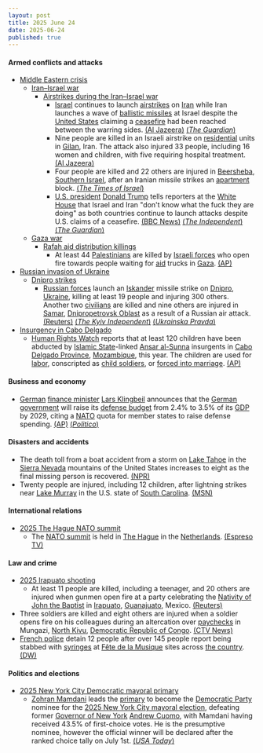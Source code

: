```yaml
---
layout: post
title: 2025 June 24
date: 2025-06-24
published: true
---
```



#### Armed conflicts and attacks

* [Middle Eastern crisis](https://en.wikipedia.org/wiki/Middle_Eastern_crisis_%282023-present%29 "Middle Eastern crisis (2023-present)")
  * [Iran–Israel war](https://en.wikipedia.org/wiki/Iran%E2%80%93Israel_war "Iran–Israel war")
    * [Airstrikes during the Iran–Israel war](https://en.wikipedia.org/wiki/List_of_attacks_during_the_Iran%E2%80%93Israel_war#Operation_Rising_Lion "List of attacks during the Iran–Israel war")
      * [Israel](https://en.wikipedia.org/wiki/Israel "Israel") continues to launch [airstrikes](https://en.wikipedia.org/wiki/Airstrike "Airstrike") on [Iran](https://en.wikipedia.org/wiki/Iran "Iran") while Iran launches a wave of [ballistic missiles](https://en.wikipedia.org/wiki/Ballistic_missile "Ballistic missile") at Israel despite the [United States](https://en.wikipedia.org/wiki/United_States "United States") claiming a [ceasefire](https://en.wikipedia.org/wiki/2025_Iran%E2%80%93Israel_war_ceasefire "2025 Iran–Israel war ceasefire") had been reached between the warring sides. [(Al Jazeera)](https://aje.io/7jaly7) [(*The Guardian*)](https://www.theguardian.com/world/live/2025/jun/24/israel-iran-war-live-updates-trump-declares-ceasefire-tehran-attack-us-base-qatar?CMP=share_btn_url&page=with%3Ablock-685a08ba8f087a952d11a347#block-685a08ba8f087a952d11a347)
      * Nine people are killed in an Israeli airstrike on [residential](https://en.wikipedia.org/wiki/Residential "Residential") units in [Gilan](https://en.wikipedia.org/wiki/Gilan "Gilan"), Iran. The attack also injured 33 people, including 16 women and children, with five requiring hospital treatment. [(Al Jazeera)](https://aje.io/7jaly7?update=3796482)
      * Four people are killed and 22 others are injured in [Beersheba](https://en.wikipedia.org/wiki/Beersheba "Beersheba"), [Southern Israel](https://en.wikipedia.org/wiki/Southern_District_%28Israel%29 "Southern District (Israel)"), after an Iranian missile strikes an [apartment](https://en.wikipedia.org/wiki/Apartment "Apartment") block. [(*The Times of Israel*)](https://www.timesofisrael.com/4-killed-in-beersheba-as-iran-fires-multiple-missile-salvos-just-before-ceasefire/)
      * [U.S. president](https://en.wikipedia.org/wiki/President_of_the_United_States "President of the United States") [Donald Trump](https://en.wikipedia.org/wiki/Donald_Trump "Donald Trump") tells reporters at the [White House](https://en.wikipedia.org/wiki/White_House "White House") that Israel and Iran "don't know what the fuck they are doing" as both countries continue to launch attacks despite U.S. claims of a ceasefire. [(BBC News)](https://www.bbc.co.uk/news/live/cn7ze4vmk2pt) [(*The Independent*)](https://www.independent.co.uk/news/world/americas/us-politics/trump-iran-israel-what-theyre-doing-b2775841.html) [(*The Guardian*)](https://www.theguardian.com/us-news/2025/jun/24/trump-israel-iran-ceasefire-netanyahu)
  * [Gaza war](https://en.wikipedia.org/wiki/Gaza_war "Gaza war")
    * [Rafah aid distribution killings](https://en.wikipedia.org/wiki/Rafah_aid_distribution_killings "Rafah aid distribution killings")
      * At least 44 [Palestinians](https://en.wikipedia.org/wiki/Palestinians "Palestinians") are killed by [Israeli forces](https://en.wikipedia.org/wiki/Israeli_defence_forces "Israeli defence forces") who open fire towards people waiting for [aid](https://en.wikipedia.org/wiki/Humanitarian_aid "Humanitarian aid") trucks in [Gaza](https://en.wikipedia.org/wiki/Gaza_Strip "Gaza Strip"). [(AP)](https://apnews.com/article/israel-palestinians-hamas-war-06-24-2025-dbbdba6c1986376e6e09900650814412)
* [Russian invasion of Ukraine](https://en.wikipedia.org/wiki/Russian_invasion_of_Ukraine "Russian invasion of Ukraine")
  * [Dnipro strikes](https://en.wikipedia.org/wiki/Dnipro_strikes_%282022%E2%80%93present%29 "Dnipro strikes (2022–present)")
    * [Russian forces](https://en.wikipedia.org/wiki/Russian_Armed_Forces "Russian Armed Forces") launch an [Iskander](https://en.wikipedia.org/wiki/9K720_Iskander "9K720 Iskander") missile strike on [Dnipro](https://en.wikipedia.org/wiki/Dnipro "Dnipro"), [Ukraine](https://en.wikipedia.org/wiki/Ukraine "Ukraine"), killing at least 19 people and injuring 300 others. Another two [civilians](https://en.wikipedia.org/wiki/Civilian "Civilian") are killed and nine others are injured in [Samar](https://en.wikipedia.org/wiki/Samar%2C_Ukraine "Samar, Ukraine"), [Dnipropetrovsk Oblast](https://en.wikipedia.org/wiki/Dnipropetrovsk_Oblast "Dnipropetrovsk Oblast") as a result of a Russian air attack. [(Reuters)](https://www.reuters.com/world/europe/russian-missile-attack-kills-nine-damages-passenger-train-southeast-ukraine-2025-06-24/) [(*The Kyiv Independent*)](https://kyivindependent.com/russia-strikes-dnipro-with-ballistic-missiles-hits-civilian-train06-2025/) [(*Ukrainska Pravda*)](https://www.pravda.com.ua/eng/news/2025/06/24/7518465/)
* [Insurgency in Cabo Delgado](https://en.wikipedia.org/wiki/Insurgency_in_Cabo_Delgado "Insurgency in Cabo Delgado")
  * [Human Rights Watch](https://en.wikipedia.org/wiki/Human_Rights_Watch "Human Rights Watch") reports that at least 120 children have been abducted by [Islamic State](https://en.wikipedia.org/wiki/Islamic_State "Islamic State")-linked [Ansar al-Sunna](https://en.wikipedia.org/wiki/Al-Shabaab_%28Mozambique%29 "Al-Shabaab (Mozambique)") insurgents in [Cabo Delgado Province](https://en.wikipedia.org/wiki/Cabo_Delgado_Province "Cabo Delgado Province"), [Mozambique](https://en.wikipedia.org/wiki/Mozambique "Mozambique"), this year. The children are used for [labor](https://en.wikipedia.org/wiki/Child_labor "Child labor"), conscripted as [child soldiers](https://en.wikipedia.org/wiki/Child_soldier "Child soldier"), or [forced into marriage](https://en.wikipedia.org/wiki/Child_marriage "Child marriage"). [(AP)](https://apnews.com/article/mozambique-shabab-insurgents-child-kidnap-ebb0df840676355f7e261d132ec49d91)

#### Business and economy

* [German](https://en.wikipedia.org/wiki/Germany "Germany") [finance minister](https://en.wikipedia.org/wiki/Federal_Ministry_of_Finance_%28Germany%29 "Federal Ministry of Finance (Germany)") [Lars Klingbeil](https://en.wikipedia.org/wiki/Lars_Klingbeil "Lars Klingbeil") announces that the [German government](https://en.wikipedia.org/wiki/German_government "German government") will raise its [defense budget](https://en.wikipedia.org/wiki/Defense_budget "Defense budget") from 2.4% to 3.5% of its [GDP](https://en.wikipedia.org/wiki/GDP "GDP") by 2029, citing a [NATO](https://en.wikipedia.org/wiki/NATO "NATO") quota for member states to raise defense spending. [(AP)](https://apnews.com/article/germany-defense-spending-budget-nato-169e869922af3d349329ac1a921e634d) [(*Politico*)](https://www.politico.eu/article/friedrich-merz-germany-major-nato-defense-boost-donald-trump-us-eu-military-budget-ukraine-russia/)

#### Disasters and accidents

* The death toll from a boat accident from a storm on [Lake Tahoe](https://en.wikipedia.org/wiki/Lake_Tahoe "Lake Tahoe") in the [Sierra Nevada](https://en.wikipedia.org/wiki/Sierra_Nevada "Sierra Nevada") mountains of the United States increases to eight as the final missing person is recovered. [(NPR)](https://www.npr.org/2025/06/24/nx-s1-5442739/last-body-found-boat-capsizes-lake-tahoe-storm-death-toll-8)
* Twenty people are injured, including 12 children, after lightning strikes near [Lake Murray](https://en.wikipedia.org/wiki/Lake_Murray_%28South_Carolina%29 "Lake Murray (South Carolina)") in the U.S. state of [South Carolina](https://en.wikipedia.org/wiki/South_Carolina "South Carolina"). [(MSN)](https://www.msn.com/en-us/news/us/20-injured-in-lightning-strike-at-south-carolina-beach/ar-AA1Hm52u?ocid=BingNewsSerp)

#### International relations

* [2025 The Hague NATO summit](https://en.wikipedia.org/wiki/2025_The_Hague_NATO_summit "2025 The Hague NATO summit")
  * The [NATO summit](https://en.wikipedia.org/wiki/NATO_summit "NATO summit") is held in [The Hague](https://en.wikipedia.org/wiki/The_Hague "The Hague") in the [Netherlands](https://en.wikipedia.org/wiki/Netherlands "Netherlands"). [(Espreso TV)](https://global.espreso.tv/russia-ukraine-war-nato-leaders-summit-starts-in-hague)

#### Law and crime

* [2025 Irapuato shooting](https://en.wikipedia.org/wiki/2025_Irapuato_shooting "2025 Irapuato shooting")
  * At least 11 people are killed, including a teenager, and 20 others are injured when gunmen open fire at a party celebrating the [Nativity of John the Baptist](https://en.wikipedia.org/wiki/Nativity_of_John_the_Baptist "Nativity of John the Baptist") in [Irapuato](https://en.wikipedia.org/wiki/Irapuato "Irapuato"), [Guanajuato](https://en.wikipedia.org/wiki/Guanajuato "Guanajuato"), Mexico. [(Reuters)](https://www.reuters.com/business/aerospace-defense/least-10-killed-home-shooting-central-mexico-2025-06-25/)
* Three soldiers are killed and eight others are injured when a soldier opens fire on his colleagues during an altercation over [paychecks](https://en.wikipedia.org/wiki/Paycheck "Paycheck") in Mungazi, [North Kivu](https://en.wikipedia.org/wiki/North_Kivu "North Kivu"), [Democratic Republic of Congo](https://en.wikipedia.org/wiki/Democratic_Republic_of_Congo "Democratic Republic of Congo"). [(CTV News)](https://www.ctvnews.ca/world/article/congolese-soldier-kills-3-colleagues-during-altercation-in-the-conflict-hit-east/)
* [French police](https://en.wikipedia.org/wiki/Law_enforcement_in_France "Law enforcement in France") detain 12 people after over 145 people report being stabbed with [syringes](https://en.wikipedia.org/wiki/Syringe "Syringe") at [Fête de la Musique](https://en.wikipedia.org/wiki/F%C3%AAte_de_la_Musique "Fête de la Musique") sites across [the country](https://en.wikipedia.org/wiki/France "France"). [(DW)](https://www.dw.com/en/france-145-festivalgoers-jabbed-with-syringes/a-73012961)

#### Politics and elections

* [2025 New York City Democratic mayoral primary](https://en.wikipedia.org/wiki/2025_New_York_City_Democratic_mayoral_primary "2025 New York City Democratic mayoral primary")
  * [Zohran Mamdani](https://en.wikipedia.org/wiki/Zohran_Mamdani "Zohran Mamdani") leads the [primary](https://en.wikipedia.org/wiki/Primary_election "Primary election") to become the [Democratic Party](https://en.wikipedia.org/wiki/Democratic_Party_%28United_States%29 "Democratic Party (United States)") nominee for the [2025 New York City mayoral election](https://en.wikipedia.org/wiki/2025_New_York_City_mayoral_election "2025 New York City mayoral election"), defeating former [Governor of New York](https://en.wikipedia.org/wiki/Governor_of_New_York "Governor of New York") [Andrew Cuomo](https://en.wikipedia.org/wiki/Andrew_Cuomo "Andrew Cuomo"), with Mamdani having received 43.5% of first-choice votes. He is the presumptive nominee, however the official winner will be declared after the ranked choice tally on July 1st. [(*USA Today*)](https://www.usatoday.com/story/news/politics/2025/06/24/nyc-mayoral-democratic-primary-cuomo-mamdani/84292986007/)
